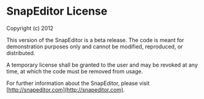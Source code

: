 # SnapEditor License

Copyright (c) 2012

This version of the SnapEditor is a beta release. The code is meant for demonstration purposes only and cannot be modified, reproduced, or distributed.

A temporary license shall be granted to the user and may be revoked at any time, at which the code must be removed from usage.

For further information about the SnapEditor, please visit [http://snapeditor.com](http://snapeditor.com).
